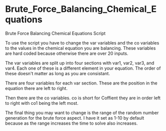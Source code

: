 # Brute_Force_Balancing_Chemical_Equations
Brute Force Balancing Chemical Equations Script

To use the script you have to change the var variables and the co variables to the values in the chemical equation you are balancing.
These variables are hard coded because otherwise there are over 20 inputs.

The var variables are split up into four sections with var1, var2, var3, and var4.
Each one of these is a different element in your equation.
The order of these doesn't matter as long as you are consistant.

There are four variables for each var section.
These are the position in the equation there are left to right.

Then there are the co variables.
co is short for Coffient they are in order left to right with co1 being the left most.

The final thing you may want to change is the range of the random number generation for the brute force aspect.
I have it set as 1-10 by default because as the range increases the time to solve also increases.
